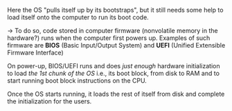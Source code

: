 Here the OS "pulls itself up by its bootstraps", but it still needs some help to load itself onto the computer to run its boot code.

-> To do so, code stored in computer firmware (nonvolatile memory in the hardware?) runs when the computer first powers up. Examples of such firmware are **BIOS** (Basic Input/Output System) and **UEFI** (Unified Extensible Firmware Interface)

On power-up, BIOS/UEFI runs and does *just enough* hardware initialization to load *the 1st chunk of the OS* i.e., its boot block, from disk to RAM and to start running boot block instructions on the CPU.

Once the OS starts running, it loads the rest of itself from disk and complete the initialization for the users.

